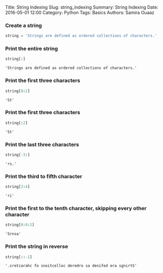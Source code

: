 Title: String Indexing
Slug: string_indexing
Summary: String Indexing
Date: 2016-05-01 12:00
Category: Python
Tags: Basics
Authors: Samira Ouaaz



### Create a string


```python
string = 'Strings are defined as ordered collections of characters.'
```

### Print the entire string


```python
string[:]
```




    'Strings are defined as ordered collections of characters.'



### Print the first three characters


```python
string[0:2]
```




    'St'



### Print the first three characters


```python
string[:2]
```




    'St'



### Print the last three characters


```python
string[-3:]
```




    'rs.'



### Print the third to fifth character


```python
string[2:4]
```




    'ri'



### Print the first to the tenth character, skipping every other character


```python
string[0:9:2]
```




    'Srnsa'



### Print the string in reverse


```python
string[::-1]
```




    '.sretcarahc fo snoitcelloc deredro sa denifed era sgnirtS'


